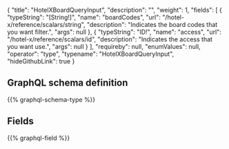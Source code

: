 {
  "title": "HotelXBoardQueryInput",
  "description": "",
  "weight": 1,
  "fields": [
    {
      "typeString": "[String!]",
      "name": "boardCodes",
      "url": "/hotel-x/reference/scalars/string",
      "description": "Indicates the board codes that you want filter.",
      "args": null
    },
    {
      "typeString": "ID!",
      "name": "access",
      "url": "/hotel-x/reference/scalars/id",
      "description": "Indicates the access that you want use.",
      "args": null
    }
  ],
  "requireby": null,
  "enumValues": null,
  "operator": "type",
  "typename": "HotelXBoardQueryInput",
  "hideGithubLink": true
}
## GraphQL schema definition

{{% graphql-schema-type %}}

## Fields

{{% graphql-field %}}
